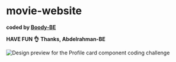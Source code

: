 # movie-website

<b>coded by [Boody-BE](https://github.com/Boody2004)</b>

**HAVE FUN 👌**
**Thanks, Abdelrahman-BE**

![Design preview for the Profile card component coding challenge](https://res.cloudinary.com/dirbnpgsp/image/upload/v1645309994/screencapture-127-0-0-1-5500-index-html-2022-02-20-00_30_53_yjfxlw.png)

